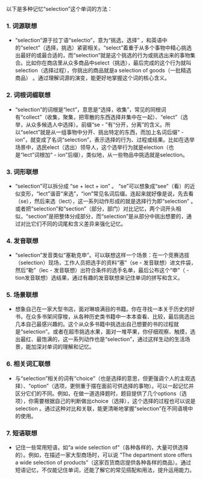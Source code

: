 以下是多种记忆“selection”这个单词的方法：
### 1. 词源联想
 - “selection”源于拉丁语“selectio”，意为“挑选，选择” ，和英语中的“select”（选择，挑选）紧密相关。“select”着重于从多个事物中精心挑选出最好的或最合适的，而“selection”就是这个挑选的行为或挑选出来的事物集合。比如你在商店里从众多商品中select（挑选），最后完成的这个行为就叫selection（选择过程），你挑出的商品就是a selection of goods（一批精选商品） 。通过理解词源的演变，能更好地掌握这个词的核心含义。
### 2. 词根词缀联想
 - “selection”的词根是“lect”，意思是“选择，收集”，常见的同根词有“collect”（收集，聚集，把零散的东西选择并集中在一起）、“elect”（选举，从众多候选人中选择）。前缀“se - ”有“分开，分离”的含义。所以“select”就是从一组事物中分开、挑出特定的东西，而加上名词后缀“ - ion”，就变成了名词“selection”，表示选择的行为、过程或结果。比如在选举场景中，选民elect（选出）领导人，这个选举行为就是election（也是“lect”词根加“ - ion”后缀），类似地，从一些物品中挑选就是selection。
### 3. 词形联想
 - “selection”可以拆分成 “se + lect + ion” 。 “se”可以想象成“see”（看）的近似变形，“lect”谐音“来选”，“ion”常见名词后缀。连起来就好像是说，先去看（se），然后来选（lect），这一系列动作形成的就是选择行为即“selection” 。或者把“selection”和“section”（部分，部门）对比记忆，两个词开头相似，“section”是把整体分成部分，而“selection”是从部分中挑出想要的，通过对比它们不同的词尾和含义差异来强化记忆。
### 4. 发音联想
 - “selection”发音类似“塞勒克申”。可以联想这样一个场景：在一个竞赛选拔（selection）现场，工作人员把选手的资料“塞”（se - 发音联想）进文件袋，然后“勒”（lec - 发音联想）出符合条件的选手名单，最后公布这个“申”（ - tion发音联想）选结果，通过有趣的发音联想来记住单词的拼写和含义。
### 5. 场景联想
 - 想象自己在一家大型书店，面对琳琅满目的书籍。你在寻找一本关于历史的好书，在众多书架间穿梭，从各种历史类书籍中一本本查看、比较，最后挑选出几本自己最感兴趣的。这个从众多书籍中挑选出自己想要的书的过程就是“selection”。或者在超市挑选水果，面对一堆苹果，你仔细观察、触摸，选出最红、最饱满的，这一系列动作也是“selection”，通过这样生动的生活场景，能加深对单词的理解和记忆。
### 6. 相关词汇联想
 - 与“selection”相关的词有“choice”（也是选择的意思，但更强调个人的主观选择）、“option”（选项，更侧重于摆在面前可供选择的事物）。可以一起记忆并区分它们的不同。例如，在做一道选择题时，题目提供了几个options（选项），你需要根据自己的判断做出choice（选择），这个选择的过程也可以说是selection 。通过这种对比和关联，能更清晰地掌握“selection”在不同语境中的使用。
### 7. 短语联想
 - 记住一些常用短语，如“a wide selection of”（各种各样的，大量可供选择的）。例如，在描述一家大型商场时，可以说 “The department store offers a wide selection of products”（这家百货商店提供各种各样的商品）。通过短语记忆，不仅能记住单词，还能了解它的常见搭配和用法，提升运用能力。 